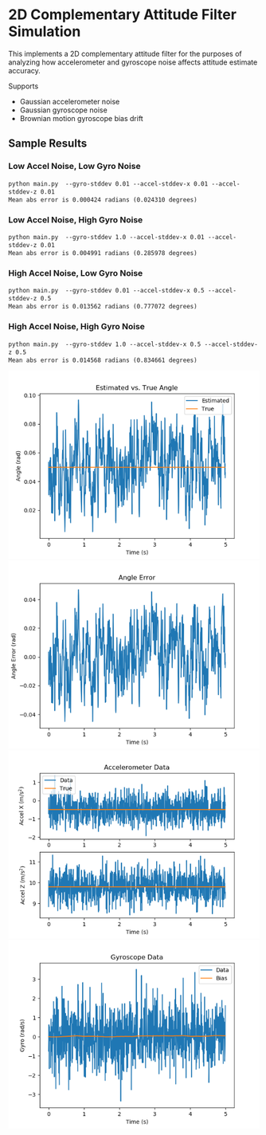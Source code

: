 # 2D Complementary Attitude Filter Simulation

This implements a 2D complementary attitude filter for the purposes of analyzing how accelerometer and gyroscope noise affects attitude estimate accuracy.

Supports

* Gaussian accelerometer noise
* Gaussian gyroscope noise
* Brownian motion gyroscope bias drift

## Sample Results

### Low Accel Noise, Low Gyro Noise

```console
python main.py  --gyro-stddev 0.01 --accel-stddev-x 0.01 --accel-stddev-z 0.01
Mean abs error is 0.000424 radians (0.024310 degrees)
```

### Low Accel Noise, High Gyro Noise

```console
python main.py  --gyro-stddev 1.0 --accel-stddev-x 0.01 --accel-stddev-z 0.01
Mean abs error is 0.004991 radians (0.285978 degrees)
```

### High Accel Noise, Low Gyro Noise

```console
python main.py  --gyro-stddev 0.01 --accel-stddev-x 0.5 --accel-stddev-z 0.5
Mean abs error is 0.013562 radians (0.777072 degrees)
```
### High Accel Noise, High Gyro Noise

```console
python main.py  --gyro-stddev 1.0 --accel-stddev-x 0.5 --accel-stddev-z 0.5
Mean abs error is 0.014568 radians (0.834661 degrees)
```

![Results](media/Filter_Results.png)
![Error](media/Angle_Error.png)
![Accelerometer Data](media/Accelerometer_Data.png)
![Gyroscope Data](media/Gyroscope_Data.png)
